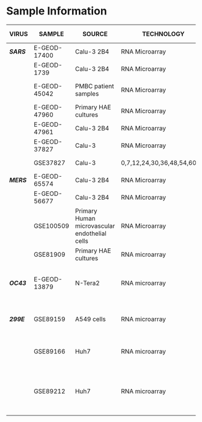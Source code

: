

# Sample Information

| VIRUS  |  SAMPLE    | SOURCE               | TECHNOLOGY     | DATA TYPE       | TISSUE OF ORIGIN | SPECIES        | REPLICATES         | DESCRIPTION                             |  
|--------|------------|----------------------|----------------|-----------------|------------------|----------------|--------------------|-----------------------------------------|
|**_SARS_**|E-GEOD-17400| Calu-3 2B4           | RNA Microarray | Time-series     | T Cell Hybridoma | *Mus musculus* | 3 bio              | 12,24,48 hpi & mock                     |
|          |E-GEOD-1739 | Calu-3 2B4           | RNA Microarray | Time-series     | T Cell Hybridoma | *Mus musculus* | 3 bio              | 0,3,7,12,18,24 hpi & mock               |
|          |E-GEOD-45042| PMBC patient samples | RNA Microarray | Patient samples | Blood (PBMCs)    | *Homo sapiens* | 4 bio normal, 10 bio SARS   | Blood PBMCs sequenced                   |
|          |E-GEOD-47960| Primary HAE cultures | RNA Microarray | Time-series     | Airway Epithelia | *Homo sapiens* | 3 bio                 | 0,12,24,36,48,60,72,84,96 hpi, mock     |
|          |E-GEOD-47961| Calu-3 2B4           | RNA Microarray | Time-series     | T-Cell Hybridoma | *Mus musculus* | 3 bio                 | 0,3,7,12,24,30,36,48,54,60,72 hpi, mock |
|          |E-GEOD-37827| Calu-3               | RNA Microarray | Time-series     | T Cell Hybridoma | *Mus musculus* | 3 bio                  | 0,7,12,24,30,36,48,54,60,72 hpi, mock   |
|          |GSE37827| Calu-3      | 0,7,12,24,30,36,48,54,60,72| Time-series | T Cell Hybridoma | *Mus musculus* | 3 bio | 0,7,12,24,30,36,48,54,60,72 hpi, moc
|**_MERS_**|E-GEOD-65574| Calu-3 2B4           | RNA Microarray | Time-series   | T-Cell Hybridoma | *Mus musculus* | 3 bio               | 0,7,12,24 hpi & mock                    |
|          |E-GEOD-56677    | Calu-3 2B4       | RNA Microarray | Time-series   | T-cell Hybridoma | *Mus musculus* | 3 bio                 | 0,3,7,12,18,24 hpi & mock               |
|          |GSE100509       | Primary Human microvascular endothelial cells | RNA Microarray | Time-series | Primary HME cell cultures | *Homo sapiens* | 3 bio    | 0,12,24,36,48 hpi & mock            |
|          |GSE81909   | Primary HAE cultures  | RNA microarray | Time-series | Airway Epithelia |*Homo sapiens* |  3 bio    | 0,12,24,36,48 hpi & mock            |
|**_OC43_**|E-GEOD-13879| N-Tera2 | RNA microarray | Time-series | N-Tera2 differentiated human neuronal cell model | *Homo sapiens* | 2 bio, 2 tech | 24,48,72 hpi & mock |
|**_299E_**|GSE89159    |A549 cells | RNA microarray | Infected vs Uninfected | Lung epithelial carcinoma cells | *Homo sapiens* | 1 bio  | 16, 24, 48 hpi, wt & heat-inactivated mock, 1 untreated mock, 1 IL-1 positive control |
|          |GSE89166    |Huh7   | RNA microarray     | Infected vs Uninfected | Human hepatoma carcinoma cells | *Homo sapiens* | 2 bio  | Infected wt, heat-inactivated, mock, IL-1 positive (1hr incubation) control |
|          |GSE89212    |Huh7   | RNA microarray     | Infected vs Uninfected | Human hepatoma carcinoma cells | *Homo sapiens* | 1 bio | Infected vs Uninfected, IL-1 positive (1hr incubation) control, various Abs (ie H3K27ac, H3K36ac, H3K4me1, H4K5ac, p(S5) PolII, p65, Input) |
